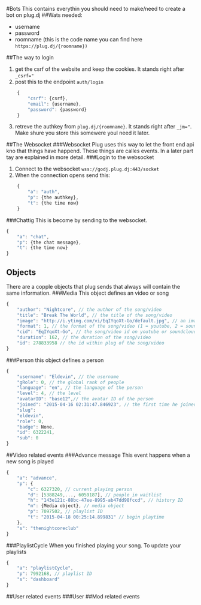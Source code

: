 #Bots
This contains everythin you should need to make/need to create a bot on plug.dj
##Wats needed:
* username
* password
* roomname (this is the code name you can find here `https://plug.dj/{roomname})`

##The way to login
1. get the csrf of the website and keep the cookies. It stands right after `_csrf="` 
2. post this to the endpoint `auth/login`
```js
    {
        "csrf": {csrf},
        "email": {username},
        "password": {password}
    }
```
3. retreve the authkey from `plug.dj/{roomname}`. It stands right after `_jm="`. Make shure you store this somewere youl need it later.

##The Websocket
###Websocket
Plug uses this way to let the front end api kno that things have happend. These things are calles events. In a later part tay are explained in more detail.
###Login to the websocket
1. Connect to the websocket `wss://godj.plug.dj:443/socket`
2. When the connection opens send this:
```js
    {
        "a": "auth",
        "p": {the authkey},
        "t": {the time now}
    }
```
###Chattig
This is become by sending to the websocket.
```js
{
    "a": "chat",
    "p": {the chat message},
    "t": {the time now}
}
```
## Objects
There are a copple objects that plug sends that always will contain the same information.
###Media
This object defines an video or song 
```js
{
    "author": "Nightcore", // the author of the song/video
    "title": "Break The World", // the title of the song/video
    "image": "http://i.ytimg.com/vi/EqIYqoXt-Go/default.jpg", // an image representing the song/video
    "format": 1, // the format of the song/video (1 = youtube, 2 = soundcloud)
    "cid": "EqIYqoXt-Go", // the song/video id on youtube or soundcloud
    "duration": 162, // the duration of the song/video
    "id": 278833958 // the id within plug of the song/video
}
```
###Person
this object defines a person 
```js
{
    "username": "Eldevin", // the username
    "gRole": 0, // the global rank of people 
    "language": "en", // the language of the person
    "level": 4, // the level
    "avatarID": "base12",// the avatar ID of the person
    "joined": "2015-04-16 02:31:47.846923", // the first time he joined
    "slug": 
    "eldevin", 
    "role": 0, 
    "badge": None, 
    "id": 6322241, 
    "sub": 0
}
```
##Video related events
###Advance message
This event happens when a new song is played
```js
{
    "a": "advance", 
    "p": {
        "c": 6327320, // current playing person
        "d": [5388249,..., 6059187], // people in waitlist
        "h": "143e121c-88bc-47ee-8995-ab47dd98fccd", // history ID
        "m": {Media object}, // media object
        "p": 7097502, // playlist ID
        "t": "2015-04-18 00:25:14.899831" // begin playtime
    }, 
    "s": "thenightcoreclub"
}

```
###PlaylistCycle
When you finished playing your song. To update your playlists
```js
{
    "a": "playlistCycle", 
    "p": 7992168, // playlist ID
    "s": "dashboard"
}
```
##User related events
###User
##Mod related events
